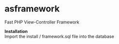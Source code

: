 # asframework
Fast PHP View-Controller Framework  
  
**Installation**  
Import the install / framework.sql file into the database
